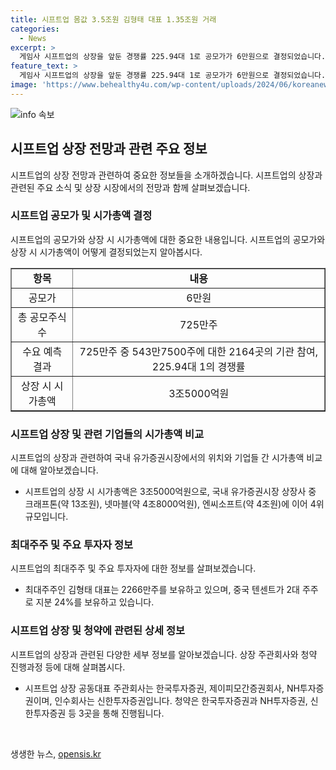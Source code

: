 ```yaml
---
title: 시프트업 몸값 3.5조원 김형태 대표 1.35조원 거래
categories:
  - News
excerpt: >
  게임사 시프트업의 상장을 앞둔 경쟁률 225.94대 1로 공모가가 6만원으로 결정되었습니다. 이로써 시프트업의 상장 시 몸값은 3조5000억원으로 예상됩니다. 최대주주 김형태 대표는 1조 3596억원의 돈방석에 앉게 되며, 중국 텐센트는 2대 주주로 나타났습니다. 시프트업은 국내 기관 투자자 중 1개월 이상 보유 의무 비율이 약 26%를 기록하며 상장 예정이며, 청약은 2일과 3일에 진행됩니다.
feature_text: >
  게임사 시프트업의 상장을 앞둔 경쟁률 225.94대 1로 공모가가 6만원으로 결정되었습니다. 이로써 시프트업의 상장 시 몸값은 3조5000억원으로 예상됩니다. 최대주주 김형태 대표는 1조 3596억원의 돈방석에 앉게 되며, 중국 텐센트는 2대 주주로 나타났습니다. 시프트업은 국내 기관 투자자 중 1개월 이상 보유 의무 비율이 약 26%를 기록하며 상장 예정이며, 청약은 2일과 3일에 진행됩니다.
image: 'https://www.behealthy4u.com/wp-content/uploads/2024/06/koreanews.jpg'
---
```


<p><img src="https://www.behealthy4u.com/wp-content/uploads/2024/06/koreanews.jpg" alt="info 속보" /></p>

<h2 data-ke-size="size26">시프트업 상장 전망과 관련 주요 정보</h2>

<p data-ke-size="size16">시프트업의 상장 전망과 관련하여 중요한 정보들을 소개하겠습니다. 시프트업의 상장과 관련된 주요 소식 및 상장 시장에서의 전망과 함께 살펴보겠습니다.</p>

<h3>시프트업 공모가 및 시가총액 결정</h3>

<p data-ke-size="size16">시프트업의 공모가와 상장 시 시가총액에 대한 중요한 내용입니다. 시프트업의 공모가와 상장 시 시가총액이 어떻게 결정되었는지 알아봅시다.</p>

<table style="width: 100%;" border="1">
<tbody>
<tr>
<td style="text-align: center; height: 17px;"><b>항목</b></td>
<td style="text-align: center; height: 17px;"><b>내용</b></td>
</tr>
<tr>
<td style="text-align: center;">공모가</td>
<td style="text-align: center;">6만원</td>
</tr>
<tr>
<td style="text-align: center;">총 공모주식수</td>
<td style="text-align: center;">725만주</td>
</tr>
<tr>
<td style="text-align: center;">수요 예측 결과</td>
<td style="text-align: center;">725만주 중 543만7500주에 대한 2164곳의 기관 참여, 225.94대 1의 경쟁률</td>
</tr>
<tr>
<td style="text-align: center;">상장 시 시가총액</td>
<td style="text-align: center;">3조5000억원</td>
</tr>
</tbody>
</table>

<h3>시프트업 상장 및 관련 기업들의 시가총액 비교</h3>

<p data-ke-size="size16">시프트업의 상장과 관련하여 국내 유가증권시장에서의 위치와 기업들 간 시가총액 비교에 대해 알아보겠습니다.</p>

<ul>
<li>시프트업의 상장 시 시가총액은 3조5000억원으로, 국내 유가증권시장 상장사 중 크래프톤(약 13조원), 넷마블(약 4조8000억원), 엔씨소프트(약 4조원)에 이어 4위 규모입니다.</li>
</ul>

<h3>최대주주 및 주요 투자자 정보</h3>

<p data-ke-size="size16">시프트업의 최대주주 및 주요 투자자에 대한 정보를 살펴보겠습니다.</p>

<ul>
<li>최대주주인 김형태 대표는 2266만주를 보유하고 있으며, 중국 텐센트가 2대 주주로 지분 24%를 보유하고 있습니다.</li>
</ul>

<h3>시프트업 상장 및 청약에 관련된 상세 정보</h3>

<p data-ke-size="size16">시프트업의 상장과 관련된 다양한 세부 정보를 알아보겠습니다. 상장 주관회사와 청약 진행과정 등에 대해 살펴봅시다.</p>

<ul>
<li>시프트업 상장 공동대표 주관회사는 한국투자증권, 제이피모간증권회사, NH투자증권이며, 인수회사는 신한투자증권입니다. 청약은 한국투자증권과 NH투자증권, 신한투자증권 등 3곳을 통해 진행됩니다.</li>
</ul>

<p data-ke-size="size16">&nbsp;</p>
생생한 뉴스, <a href="https://opensis.kr" rel="dofollow">opensis.kr</a>


